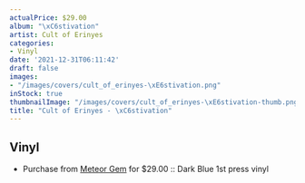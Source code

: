 ```yaml
---
actualPrice: $29.00
album: "\xC6stivation"
artist: Cult of Erinyes
categories:
- Vinyl
date: '2021-12-31T06:11:42'
draft: false
images:
- "/images/covers/cult_of_erinyes-\xE6stivation.png"
inStock: true
thumbnailImage: "/images/covers/cult_of_erinyes-\xE6stivation-thumb.png"
title: "Cult of Erinyes - \xC6stivation"
---
```


## Vinyl
* Purchase from [Meteor Gem](https://meteor-gem.com/products/cult-of-erinyes-aestivation-lp) for $29.00 :: Dark Blue 1st press vinyl
